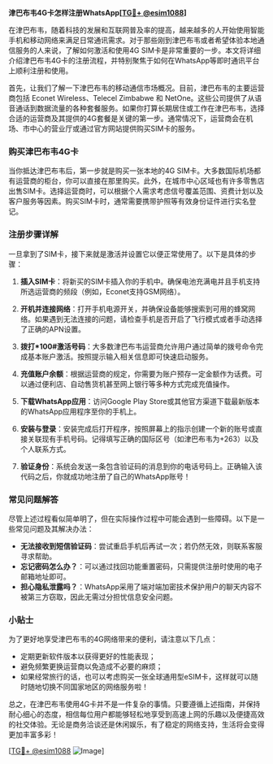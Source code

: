 **津巴布韦4G卡怎样注册WhatsApp[[TG💪+ @esim1088](https://t.me/s/esim1088)]**

在津巴布韦，随着科技的发展和互联网普及率的提高，越来越多的人开始使用智能手机和移动网络来满足日常通讯需求。对于那些刚到津巴布韦或者希望体验本地通信服务的人来说，了解如何激活和使用4G SIM卡是非常重要的一步。本文将详细介绍津巴布韦4G卡的注册流程，并特别聚焦于如何在WhatsApp等即时通讯平台上顺利注册和使用。

首先，让我们了解一下津巴布韦的移动通信市场概况。目前，津巴布韦的主要运营商包括 Econet Wireless、Telecel Zimbabwe 和 NetOne。这些公司提供了从语音通话到数据流量的各种套餐服务。如果你打算长期居住或工作在津巴布韦，选择合适的运营商及其提供的4G套餐是关键的第一步。通常情况下，运营商会在机场、市中心的营业厅或通过官方网站提供购买SIM卡的服务。

### 购买津巴布韦4G卡

当你抵达津巴布韦后，第一步就是购买一张本地的4G SIM卡。大多数国际机场都有运营商的柜台，你可以直接在那里购买。此外，在城市中心区域也有许多零售店出售SIM卡。选择运营商时，可以根据个人需求考虑信号覆盖范围、资费计划以及客户服务等因素。购买SIM卡时，通常需要携带护照等有效身份证件进行实名登记。

### 注册步骤详解

一旦拿到了SIM卡，接下来就是激活并设置它以便正常使用了。以下是具体的步骤：

1. **插入SIM卡**：将新买的SIM卡插入你的手机中。确保电池充满电并且手机支持所选运营商的频段（例如，Econet支持GSM网络）。
   
2. **开机并连接网络**：打开手机电源开关，并确保设备能够搜索到可用的蜂窝网络。如果遇到无法连接的问题，请检查手机是否开启了飞行模式或者手动选择了正确的APN设置。

3. **拨打*100#激活号码**：大多数津巴布韦运营商允许用户通过简单的拨号命令完成基本账户激活。按照提示输入相关信息即可快速启动服务。

4. **充值账户余额**：根据运营商的规定，你需要为账户预存一定金额作为话费。可以通过便利店、自动售货机甚至网上银行等多种方式完成充值操作。

5. **下载WhatsApp应用**：访问Google Play Store或其他官方渠道下载最新版本的WhatsApp应用程序至你的手机上。

6. **安装与登录**：安装完成后打开程序，按照屏幕上的指示创建一个新的账号或直接关联现有手机号码。记得填写正确的国际区号（如津巴布韦为+263）以及个人联系方式。

7. **验证身份**：系统会发送一条包含验证码的消息到你的电话号码上。正确输入该代码之后，你就成功地注册了自己的WhatsApp账号！

### 常见问题解答

尽管上述过程看似简单明了，但在实际操作过程中可能会遇到一些障碍。以下是一些常见问题及其解决办法：

- **无法接收到短信验证码**：尝试重启手机后再试一次；若仍然无效，则联系客服寻求帮助。
- **忘记密码怎么办？**：可以通过找回功能重置密码，只需提供注册时使用的电子邮箱地址即可。
- **担心隐私泄露吗？**：WhatsApp采用了端对端加密技术保护用户的聊天内容不被第三方窃取，因此无需过分担忧信息安全问题。

### 小贴士

为了更好地享受津巴布韦的4G网络带来的便利，请注意以下几点：
- 定期更新软件版本以获得更好的性能表现；
- 避免频繁更换运营商以免造成不必要的麻烦；
- 如果经常旅行的话，也可以考虑购买一张全球通用型eSIM卡，这样就可以随时随地切换不同国家地区的网络服务啦！

总之，在津巴布韦使用4G卡并不是一件复杂的事情。只要遵循上述指南，并保持耐心细心的态度，相信每位用户都能够轻松地享受到高速上网的乐趣以及便捷高效的社交体验。无论是商务洽谈还是休闲娱乐，有了稳定的网络支持，生活将会变得更加丰富多彩！

[[TG💪+ @esim1088](https://t.me/s/esim1088) ![Image](https://i.postimg.cc/4NQfJmqS/Snipaste-2025-05-13-00-14-12.png)]